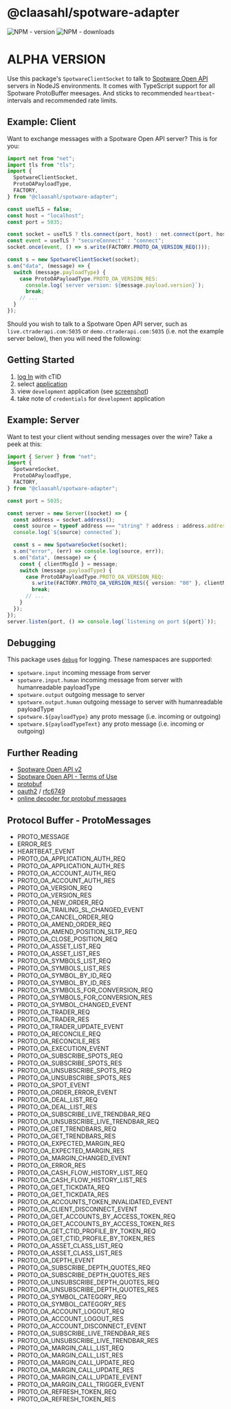 # @claasahl/spotware-adapter

![NPM - version](https://img.shields.io/npm/dw/@claasahl/spotware-adapter.svg)
![NPM - downloads](https://img.shields.io/npm/v/@claasahl/spotware-adapter.svg)

# ALPHA VERSION

Use this package's `SpotwareClientSocket` to talk to [Spotware Open API](https://connect.spotware.com/docs/open_api_2) servers in NodeJS environments. It comes with TypeScript support for all Spotware ProtoBuffer meesages. And sticks to recommended `heartbeat`-intervals and recommended rate limits.

## Example: Client

Want to exchange messages with a Spotware Open API server? This is for you:

```typescript
import net from "net";
import tls from "tls";
import {
  SpotwareClientSocket,
  ProtoOAPayloadType,
  FACTORY,
} from "@claasahl/spotware-adapter";

const useTLS = false;
const host = "localhost";
const port = 5035;

const socket = useTLS ? tls.connect(port, host) : net.connect(port, host);
const event = useTLS ? "secureConnect" : "connect";
socket.once(event, () => s.write(FACTORY.PROTO_OA_VERSION_REQ()));

const s = new SpotwareClientSocket(socket);
s.on("data", (message) => {
  switch (message.payloadType) {
    case ProtoOAPayloadType.PROTO_OA_VERSION_RES:
      console.log(`server version: ${message.payload.version}`);
      break;
    // ...
  }
});
```

Should you wish to talk to a Spotware Open API server, such as `live.ctraderapi.com:5035` or `demo.ctraderapi.com:5035` (i.e. not the example server below), then you will need the following:

## Getting Started

1. [log In](https://connect.spotware.com) with cTID
1. select [application](https://connect.spotware.com/apps)
1. view `development` application (see [screenshot](./assests/Screenshot_2019-02-20%20Applications%20Spotware%20Connect.png))
1. take note of `credentials` for `development` application

## Example: Server

Want to test your client without sending messages over the wire? Take a peek at this:

```typescript
import { Server } from "net";
import {
  SpotwareSocket,
  ProtoOAPayloadType,
  FACTORY,
} from "@claasahl/spotware-adapter";

const port = 5035;

const server = new Server((socket) => {
  const address = socket.address();
  const source = typeof address === "string" ? address : address.address;
  console.log(`${source} connected`);

  const s = new SpotwareSocket(socket);
  s.on("error", (err) => console.log(source, err));
  s.on("data", (message) => {
    const { clientMsgId } = message;
    switch (message.payloadType) {
      case ProtoOAPayloadType.PROTO_OA_VERSION_REQ:
        s.write(FACTORY.PROTO_OA_VERSION_RES({ version: "00" }, clientMsgId));
        break;
      // ...
    }
  });
});
server.listen(port, () => console.log(`listening on port ${port}`));
```

## Debugging

This package uses [`debug`](https://www.npmjs.com/package/debug) for logging. These namespaces are supported:

- `spotware.input` incoming message from server
- `spotware.input.human` incoming message from server with humanreadable payloadType
- `spotware.output` outgoing message to server
- `spotware.output.human` outgoing message to server with humanreadable payloadType
- `spotware.${payloadType}` any proto message (i.e. incoming or outgoing)
- `spotware.${payloadTypeText}` any proto message (i.e. incoming or outgoing)

## Further Reading

- [Spotware Open API v2](https://connect.spotware.com/docs/open_api_2)
- [Spotware Open API - Terms of Use](https://connect.spotware.com/docs/terms-of-use)
- [protobuf](https://developers.google.com/protocol-buffers/)
- [oauth2](https://oauth.net/2/) / [rfc6749](https://tools.ietf.org/html/rfc6749)
- [online decoder for protobuf messages](https://protogen.marcgravell.com/decode)

## Protocol Buffer - ProtoMessages

- PROTO_MESSAGE
- ERROR_RES
- HEARTBEAT_EVENT
- PROTO_OA_APPLICATION_AUTH_REQ
- PROTO_OA_APPLICATION_AUTH_RES
- PROTO_OA_ACCOUNT_AUTH_REQ
- PROTO_OA_ACCOUNT_AUTH_RES
- PROTO_OA_VERSION_REQ
- PROTO_OA_VERSION_RES
- PROTO_OA_NEW_ORDER_REQ
- PROTO_OA_TRAILING_SL_CHANGED_EVENT
- PROTO_OA_CANCEL_ORDER_REQ
- PROTO_OA_AMEND_ORDER_REQ
- PROTO_OA_AMEND_POSITION_SLTP_REQ
- PROTO_OA_CLOSE_POSITION_REQ
- PROTO_OA_ASSET_LIST_REQ
- PROTO_OA_ASSET_LIST_RES
- PROTO_OA_SYMBOLS_LIST_REQ
- PROTO_OA_SYMBOLS_LIST_RES
- PROTO_OA_SYMBOL_BY_ID_REQ
- PROTO_OA_SYMBOL_BY_ID_RES
- PROTO_OA_SYMBOLS_FOR_CONVERSION_REQ
- PROTO_OA_SYMBOLS_FOR_CONVERSION_RES
- PROTO_OA_SYMBOL_CHANGED_EVENT
- PROTO_OA_TRADER_REQ
- PROTO_OA_TRADER_RES
- PROTO_OA_TRADER_UPDATE_EVENT
- PROTO_OA_RECONCILE_REQ
- PROTO_OA_RECONCILE_RES
- PROTO_OA_EXECUTION_EVENT
- PROTO_OA_SUBSCRIBE_SPOTS_REQ
- PROTO_OA_SUBSCRIBE_SPOTS_RES
- PROTO_OA_UNSUBSCRIBE_SPOTS_REQ
- PROTO_OA_UNSUBSCRIBE_SPOTS_RES
- PROTO_OA_SPOT_EVENT
- PROTO_OA_ORDER_ERROR_EVENT
- PROTO_OA_DEAL_LIST_REQ
- PROTO_OA_DEAL_LIST_RES
- PROTO_OA_SUBSCRIBE_LIVE_TRENDBAR_REQ
- PROTO_OA_UNSUBSCRIBE_LIVE_TRENDBAR_REQ
- PROTO_OA_GET_TRENDBARS_REQ
- PROTO_OA_GET_TRENDBARS_RES
- PROTO_OA_EXPECTED_MARGIN_REQ
- PROTO_OA_EXPECTED_MARGIN_RES
- PROTO_OA_MARGIN_CHANGED_EVENT
- PROTO_OA_ERROR_RES
- PROTO_OA_CASH_FLOW_HISTORY_LIST_REQ
- PROTO_OA_CASH_FLOW_HISTORY_LIST_RES
- PROTO_OA_GET_TICKDATA_REQ
- PROTO_OA_GET_TICKDATA_RES
- PROTO_OA_ACCOUNTS_TOKEN_INVALIDATED_EVENT
- PROTO_OA_CLIENT_DISCONNECT_EVENT
- PROTO_OA_GET_ACCOUNTS_BY_ACCESS_TOKEN_REQ
- PROTO_OA_GET_ACCOUNTS_BY_ACCESS_TOKEN_RES
- PROTO_OA_GET_CTID_PROFILE_BY_TOKEN_REQ
- PROTO_OA_GET_CTID_PROFILE_BY_TOKEN_RES
- PROTO_OA_ASSET_CLASS_LIST_REQ
- PROTO_OA_ASSET_CLASS_LIST_RES
- PROTO_OA_DEPTH_EVENT
- PROTO_OA_SUBSCRIBE_DEPTH_QUOTES_REQ
- PROTO_OA_SUBSCRIBE_DEPTH_QUOTES_RES
- PROTO_OA_UNSUBSCRIBE_DEPTH_QUOTES_REQ
- PROTO_OA_UNSUBSCRIBE_DEPTH_QUOTES_RES
- PROTO_OA_SYMBOL_CATEGORY_REQ
- PROTO_OA_SYMBOL_CATEGORY_RES
- PROTO_OA_ACCOUNT_LOGOUT_REQ
- PROTO_OA_ACCOUNT_LOGOUT_RES
- PROTO_OA_ACCOUNT_DISCONNECT_EVENT
- PROTO_OA_SUBSCRIBE_LIVE_TRENDBAR_RES
- PROTO_OA_UNSUBSCRIBE_LIVE_TRENDBAR_RES
- PROTO_OA_MARGIN_CALL_LIST_REQ
- PROTO_OA_MARGIN_CALL_LIST_RES
- PROTO_OA_MARGIN_CALL_UPDATE_REQ
- PROTO_OA_MARGIN_CALL_UPDATE_RES
- PROTO_OA_MARGIN_CALL_UPDATE_EVENT
- PROTO_OA_MARGIN_CALL_TRIGGER_EVENT
- PROTO_OA_REFRESH_TOKEN_REQ
- PROTO_OA_REFRESH_TOKEN_RES
